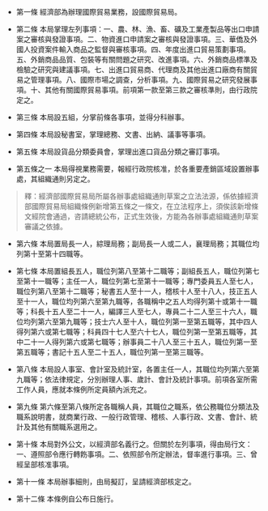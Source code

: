 * 第一條 經濟部為辦理國際貿易業務，設國際貿易局。

* 第二條 本局掌理左列事項：一、農、林、漁、畜、礦及工業產製品等出口申請案之審核與發證事項。二、物資進口申請案之審核與發證事項。三、華僑及外國人投資案件輸入商品之監督與審核事項。四、年度出進口貿易策劃事項。五、外銷商品品質、包裝等有關問題之研究、改進事項。六、外銷商品標準及檢驗之研究與建議事項。七、出進口貿易商、代理商及其他出進口廠商有關貿易之管理事項。八、國際市場之調查，分析事項。九、國際貿易之研究發展事項。十、其他有關國際貿易事項。前項第一款至第三款之審核準則，由行政院定之。

* 第三條 本局設五組，分掌前條各事項，並得分科辦事。

* 第四條 本局設秘書室，掌理總務、文書、出納、議事等事項。

* 第五條 本局設貨品分類委員會，掌理出進口貨品分類之審訂事項。

* 第五條之一 本局得視業務需要，報經行政院核准，於各重要產銷區域設置辦事處，其組織通則另定之。

> 釋：經濟部國際貿易局所屬各辦事處組織通則草案之立法法源，係依據經濟部國際貿易局組織條例新增第五條之一條文，在立法程序上，須俟該新增條文經院會通過，咨請總統公布，正式生效後，方能為各辦事處組織通則草案審議之依據。

* 第六條 本局置局長一人，綜理局務；副局長一人或二人，襄理局務；其職位均列第十至第十四職等。

* 第七條 本局置組長五人，職位列第八至第十二職等；副組長五人，職位列第七至第十一職等；主任一人，職位列第七至第十一職等；專門委員五人至七人，職位列第八至第十二職等；秘書五人至十一人，稽核十人至十八人，技正五人至十一人，職位均列第六至第九職等，各職稱中之五人均得列第十或第十一職等；科長十五人至二十一人，編譯三人至七人，專員二十二人至三十六人，職位均列第六至第九職等；技士六人至十人，職位列第一至第五職等，其中四人得列第六或第七職等；科員四十七人至六十七人，職位列第一至第五職等，其中二十一人得列第六或第七職等；辦事員二十八人至三十五人，職位列第一至第五職等；書記十五人至二十五人，職位列第一至第三職等。

* 第八條 本局設人事室、會計室及統計室，各置主任一人，其職位均列第六至第九職等；依法律規定，分別辦理人事、歲計、會計及統計事項。前項各室所需工作人員，應就本條例所定員額內派充之。

* 第九條 第六條至第八條所定各職稱人員，其職位之職系，依公務職位分類法及職系說明書，就商業行政、一般行政管理、稽核、人事行政、文書、會計、統計及其他有關職系選用之。

* 第十條 本局對外公文，以經濟部名義行之。但關於左列事項，得由局行文：一、遵照部令應行轉飭事項。二、依照部令所定辦法，督率進行事項。三、曾經呈部核准事項。

* 第十一條 本局辦事細則，由局擬訂，呈請經濟部核定之。

* 第十二條 本條例自公布日施行。

